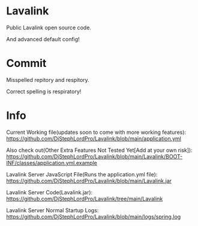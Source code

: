 # Lavalink
Public Lavalink open source code.

And advanced default config!

# Commit
Misspelled repitory and respitory.

Correct spelling is respiratory!

# Info
Current Working file(updates soon to come with more working features):
https://github.com/DjStephLordPro/Lavalink/blob/main/application.yml

Also check out(Other Extra Features Not Tested Yet[Add at your own risk]): https://github.com/DjStephLordPro/Lavalink/blob/main/Lavalink/BOOT-INF/classes/application.yml.example

Lavalink Server JavaScript File(Runs the application.yml file):
https://github.com/DjStephLordPro/Lavalink/blob/main/Lavalink.jar

Lavalink Server Code(Lavalink.jar):
https://github.com/DjStephLordPro/Lavalink/tree/main/Lavalink

Lavalink Server Normal Startup Logs:
https://github.com/DjStephLordPro/Lavalink/blob/main/logs/spring.log